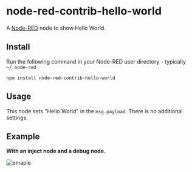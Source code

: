 node-red-contrib-hello-world
========================
A <a href="http://nodered.org" target="_new">Node-RED</a> node to show Hello World.

Install
-------

Run the following command in your Node-RED user directory - typically `~/.node-red`

    npm install node-red-contrib-hello-world

Usage
-----

This node sets "Hello World" in the `msg.payload`. There is no additional settings.

Example
-------

**With an inject node and a debug node.**

![emaple](https://raw.githubusercontent.com/noralife/node-red-contrib-hello-world/master/images/example01.png)
